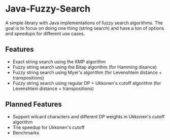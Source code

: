 # Java-Fuzzy-Search
A simple library with Java implementations of fuzzy search algorithms. The goal is to focus on doing one thing (string search) and have a ton of options and speedups for different use cases.

## Features
- Exact string search using the KMP algorithm
- Fuzzy string search using the Bitap algorithm (for Hamming disance)
- Fuzzy string search using Myer's algorithm (for Levenshtein distance + transpositions)
- Fuzzy string search using regular DP + Ukkonen's cutoff algorithm (for Levenshtein distance + transpositions)

## Planned Features
- Support wilcard characters and different DP weights in Ukkonen's cutoff algorithm
- Trie speedup for Ukkonen's cutoff
- Benchmarks
